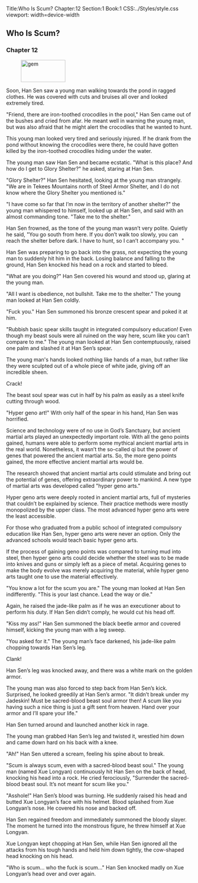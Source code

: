 Title:Who Is Scum? 
Chapter:12 
Section:1 
Book:1 
CSS:../Styles/style.css 
viewport: width=device-width
  
## Who Is Scum?
### Chapter 12 
<figure>
	<img src="../Images/gem.gif" alt="gem" id="gem" width="120" height="60" />
</figure>
  

  
  Soon, Han Sen saw a young man walking towards the pond in ragged clothes. He was covered with cuts and bruises all over and looked extremely tired.

"Friend, there are iron-toothed crocodiles in the pool," Han Sen came out of the bushes and cried from afar. He meant well in warning the young man, but was also afraid that he might alert the crocodiles that he wanted to hunt.

This young man looked very tired and seriously injured. If he drank from the pond without knowing the crocodiles were there, he could have gotten killed by the iron-toothed crocodiles hiding under the water.

The young man saw Han Sen and became ecstatic. "What is this place? And how do I get to Glory Shelter?" he asked, staring at Han Sen.

"Glory Shelter?" Han Sen hesitated, looking at the young man strangely. "We are in Tekees Mountains north of Steel Armor Shelter, and I do not know where the Glory Shelter you mentioned is."

"I have come so far that I’m now in the territory of another shelter?" the young man whispered to himself, looked up at Han Sen, and said with an almost commanding tone. "Take me to the shelter."

Han Sen frowned, as the tone of the young man wasn’t very polite. Quietly he said, "You go south from here. If you don’t walk too slowly, you can reach the shelter before dark. I have to hunt, so I can’t accompany you. "

Han Sen was preparing to go back into the grass, not expecting the young man to suddenly hit him in the back. Losing balance and falling to the ground, Han Sen knocked his head on a rock and started to bleed.

"What are you doing?" Han Sen covered his wound and stood up, glaring at the young man.

"All I want is obedience, not bullshit. Take me to the shelter." The young man looked at Han Sen coldly.

"Fuck you." Han Sen summoned his bronze crescent spear and poked it at him.

"Rubbish basic spear skills taught in integrated compulsory education! Even though my beast souls were all ruined on the way here, scum like you can’t compare to me." The young man looked at Han Sen contemptuously, raised one palm and slashed it at Han Sen’s spear.

The young man's hands looked nothing like hands of a man, but rather like they were sculpted out of a whole piece of white jade, giving off an incredible sheen.

Crack!

The beast soul spear was cut in half by his palm as easily as a steel knife cutting through wood.

"Hyper geno art!" With only half of the spear in his hand, Han Sen was horrified.

Science and technology were of no use in God’s Sanctuary, but ancient martial arts played an unexpectedly important role. With all the geno points gained, humans were able to perform some mythical ancient martial arts in the real world. Nonetheless, it wasn’t the so-called qi but the power of genes that powered the ancient martial arts. So, the more geno points gained, the more effective ancient martial arts would be.

The research showed that ancient martial arts could stimulate and bring out the potential of genes, offering extraordinary power to mankind. A new type of martial arts was developed called "hyper geno arts."

Hyper geno arts were deeply rooted in ancient martial arts, full of mysteries that couldn’t be explained by science. Their practice methods were mostly monopolized by the upper class. The most advanced hyper geno arts were the least accessible.

For those who graduated from a public school of integrated compulsory education like Han Sen, hyper geno arts were never an option. Only the advanced schools would teach basic hyper geno arts.

If the process of gaining geno points was compared to turning mud into steel, then hyper geno arts could decide whether the steel was to be made into knives and guns or simply left as a piece of metal. Acquiring genes to make the body evolve was merely acquiring the material, while hyper geno arts taught one to use the material effectively.

"You know a lot for the scum you are." The young man looked at Han Sen indifferently. "This is your last chance. Lead the way or die."

Again, he raised the jade-like palm as if he was an executioner about to perform his duty. If Han Sen didn’t comply, he would cut his head off.

"Kiss my ass!" Han Sen summoned the black beetle armor and covered himself, kicking the young man with a leg sweep.

"You asked for it." The young man’s face darkened, his jade-like palm chopping towards Han Sen’s leg.

Clank!

Han Sen’s leg was knocked away, and there was a white mark on the golden armor.

The young man was also forced to step back from Han Sen’s kick. Surprised, he looked greedily at Han Sen’s armor. "It didn’t break under my Jadeskin! Must be sacred-blood beast soul armor then! A scum like you having such a nice thing is just a gift sent from heaven. Hand over your armor and I’ll spare your life."

Han Sen turned around and launched another kick in rage.

The young man grabbed Han Sen’s leg and twisted it, wrestled him down and came down hard on his back with a knee.

"Ah!" Han Sen uttered a scream, feeling his spine about to break.

"Scum is always scum, even with a sacred-blood beast soul." The young man (named Xue Longyan) continuously hit Han Sen on the back of head, knocking his head into a rock. He cried ferociously, "Surrender the sacred-blood beast soul. It’s not meant for scum like you."

"Asshole!" Han Sen’s blood was burning. He suddenly raised his head and butted Xue Longyan’s face with his helmet. Blood splashed from Xue Longyan’s nose. He covered his nose and backed off.

Han Sen regained freedom and immediately summoned the bloody slayer. The moment he turned into the monstrous figure, he threw himself at Xue Longyan.

Xue Longyan kept chopping at Han Sen, while Han Sen ignored all the attacks from his tough hands and held him down tightly, the cow-shaped head knocking on his head.

"Who is scum… who the fuck is scum…" Han Sen knocked madly on Xue Longyan’s head over and over again.
